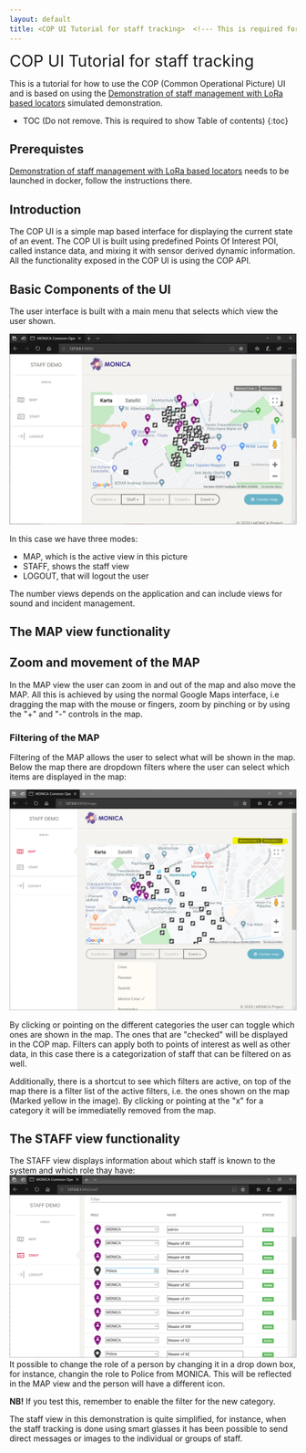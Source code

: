 ```yaml
---
layout: default
title: <COP UI Tutorial for staff tracking>  <!--- This is required for the page to come in the side pane --->
---
```

<span style="font-size:2em;">COP UI Tutorial for staff tracking</span>
<!-- Using Span is a hack to avoid the title to come again in TOC.-->
This is a tutorial for how to use the COP (Common Operational Picture) UI and is based on using the [Demonstration of staff management with LoRa based locators](https://github.com/MONICA-Project/staff-management-demo) simulated demonstration.

* TOC (Do not remove. This is required to show Table of contents)
 {:toc}

## Prerequistes
[Demonstration of staff management with LoRa based locators](https://github.com/MONICA-Project/staff-management-demo) needs to be launched in docker, follow the instructions there.
## Introduction
The COP UI is a simple map based interface for displaying the current state of an event. The COP UI is built using predefined Points Of Interest POI, called instance data, and mixing it with sensor derived dynamic information. All the functionality exposed in the COP UI is using the COP API.
## Basic Components of the UI
The user interface is built with a main menu that selects which view the user shown.

![COP UI](https://github.com/MONICA-Project/monica-project.github.io/raw/master/assets/img/CNet%20Cop.PNG "COP UI")

In this case we have three modes:
- MAP, which is the active view in this picture
- STAFF, shows the staff view
- LOGOUT, that  will logout the user

The number views depends on the application and can include views for sound and incident management.

## The MAP view functionality
## Zoom and movement of the MAP
In the MAP view the user can zoom in and out of the map and also move the MAP. All this is achieved by using the normal Google Maps interface, i.e dragging the map with the mouse or fingers, zoom by pinching or by using the "+" and "-" controls in the map.

### Filtering of the MAP
Filtering of the MAP allows the user to select what will be shown in the map. Below the map there are dropdown filters where the user can select which items are displayed in the map:

![COP UI Filter](https://github.com/MONICA-Project/monica-project.github.io/raw/master/assets/img/Filters.PNG "COP UI Filter")

By clicking or pointing on the different categories the user can toggle which ones are shown in the map. The ones that are "checked" will be displayed in the COP map. Filters can apply both to points of interest as well as other data, in this case there is a categorization of staff that can be filtered on as well.

Additionally, there is a shortcut to see which filters are active, on top of the map there is a filter list of the active filters, i.e. the ones shown on the map (Marked yellow in the image). By clicking or pointing at the "x" for a category it will be immediatelly removed from the map.

## The STAFF view functionality
The STAFF view displays information about which staff is known to the system and which role thay have:
![COPStaffView](https://github.com/MONICA-Project/monica-project.github.io/raw/master/assets/img/COP%20Role.PNG "COP STAFF view")
It possible to change the role of a person by changing it in a drop down box, for instance, changin the role to Police from MONICA. This will be reflected in the MAP view and the person will have a different icon.

**NB!** If you test this, remember to enable the filter for the new category.

The staff view in this demonstration is quite simplified, for instance, when the staff tracking is done using smart glasses it has been possible to send direct messages or images to the individual or groups of staff.